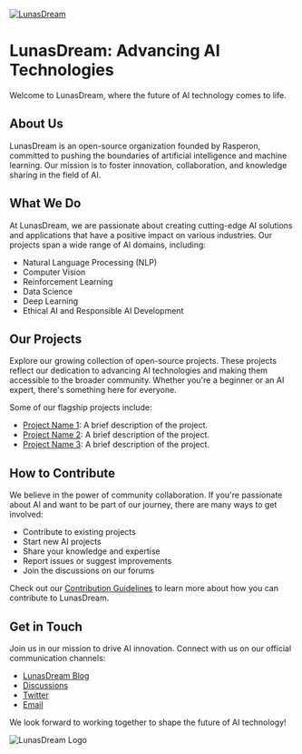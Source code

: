 [![LunasDream](https://ibb.co/z8JSF2t)](https://github.com/LunasDream)

# LunasDream: Advancing AI Technologies

Welcome to LunasDream, where the future of AI technology comes to life.

## About Us

LunasDream is an open-source organization founded by Rasperon, committed to pushing the boundaries of artificial intelligence and machine learning. Our mission is to foster innovation, collaboration, and knowledge sharing in the field of AI.

## What We Do

At LunasDream, we are passionate about creating cutting-edge AI solutions and applications that have a positive impact on various industries. Our projects span a wide range of AI domains, including:

- Natural Language Processing (NLP)
- Computer Vision
- Reinforcement Learning
- Data Science
- Deep Learning
- Ethical AI and Responsible AI Development

## Our Projects

Explore our growing collection of open-source projects. These projects reflect our dedication to advancing AI technologies and making them accessible to the broader community. Whether you're a beginner or an AI expert, there's something here for everyone.

Some of our flagship projects include:

- [Project Name 1](link_to_project_1): A brief description of the project.
- [Project Name 2](link_to_project_2): A brief description of the project.
- [Project Name 3](link_to_project_3): A brief description of the project.

## How to Contribute

We believe in the power of community collaboration. If you're passionate about AI and want to be part of our journey, there are many ways to get involved:

- Contribute to existing projects
- Start new AI projects
- Share your knowledge and expertise
- Report issues or suggest improvements
- Join the discussions on our forums

Check out our [Contribution Guidelines](CONTRIBUTING.md) to learn more about how you can contribute to LunasDream.

## Get in Touch

Join us in our mission to drive AI innovation. Connect with us on our official communication channels:

- [LunasDream Blog](https://blog.lunasdream.org)
- [Discussions](https://github.com/LunasDream/discussions)
- [Twitter](https://twitter.com/LunasDreamAI)
- [Email](contact@lunasdream.org)

We look forward to working together to shape the future of AI technology!

![LunasDream Logo](logo.png)
